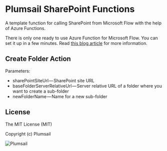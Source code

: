# Plumsail SharePoint Functions #
A template function for calling SharePoint from Microsoft Flow with the help of Azure Functions.

There is only one ready to use Azure Function for Microsoft Flow. You can set it up in a few minutes. Read [this blog article](https://medium.com/plumsail/how-to-call-sharepoint-from-microsoft-flow-with-a-help-of-an-azure-function-a5740794341) for more information.

## Create Folder Action ##

Parameters:
- sharePointSiteUrl — SharePoint site URL
- baseFolderServerRelativeUrl — Server relative URL of a folder where you want to create a sub-folder
- newFolderName — Name for a new sub-folder

## License ##

The MIT License (MIT)

Copyright (c) Plumsail

![Plumsail](https://static.plumsail.com/wp-content/uploads/2017-05-18_12-26-43.png)
